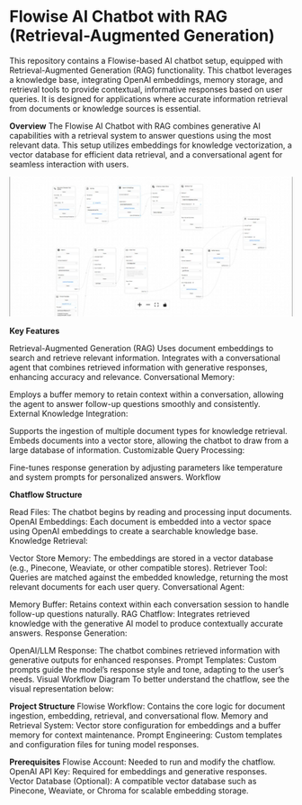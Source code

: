 # Flowise AI Chatbot with RAG (Retrieval-Augmented Generation)
This repository contains a Flowise-based AI chatbot setup, equipped with Retrieval-Augmented Generation (RAG) functionality. This chatbot leverages a knowledge base, integrating OpenAI embeddings, memory storage, and retrieval tools to provide contextual, informative responses based on user queries. It is designed for applications where accurate information retrieval from documents or knowledge sources is essential.

**Overview**
The Flowise AI Chatbot with RAG combines generative AI capabilities with a retrieval system to answer questions using the most relevant data. This setup utilizes embeddings for knowledge vectorization, a vector database for efficient data retrieval, and a conversational agent for seamless interaction with users.

![Chatflow Overview](img/flowiseassistant.jpeg)

**Key Features**

Retrieval-Augmented Generation (RAG)
Uses document embeddings to search and retrieve relevant information.
Integrates with a conversational agent that combines retrieved information with generative responses, enhancing accuracy and relevance.
Conversational Memory:

Employs a buffer memory to retain context within a conversation, allowing the agent to answer follow-up questions smoothly and consistently.
External Knowledge Integration:

Supports the ingestion of multiple document types for knowledge retrieval.
Embeds documents into a vector store, allowing the chatbot to draw from a large database of information.
Customizable Query Processing:

Fine-tunes response generation by adjusting parameters like temperature and system prompts for personalized answers.
Workflow


**Chatflow Structure**

Read Files: The chatbot begins by reading and processing input documents.
OpenAI Embeddings: Each document is embedded into a vector space using OpenAI embeddings to create a searchable knowledge base.
Knowledge Retrieval:

Vector Store Memory: The embeddings are stored in a vector database (e.g., Pinecone, Weaviate, or other compatible stores).
Retriever Tool: Queries are matched against the embedded knowledge, returning the most relevant documents for each user query.
Conversational Agent:

Memory Buffer: Retains context within each conversation session to handle follow-up questions naturally.
RAG Chatflow: Integrates retrieved knowledge with the generative AI model to produce contextually accurate answers.
Response Generation:

OpenAI/LLM Response: The chatbot combines retrieved information with generative outputs for enhanced responses.
Prompt Templates: Custom prompts guide the model’s response style and tone, adapting to the user’s needs.
Visual Workflow Diagram
To better understand the chatflow, see the visual representation below:


**Project Structure**
Flowise Workflow: Contains the core logic for document ingestion, embedding, retrieval, and conversational flow.
Memory and Retrieval System: Vector store configuration for embeddings and a buffer memory for context maintenance.
Prompt Engineering: Custom templates and configuration files for tuning model responses.

**Prerequisites**
Flowise Account: Needed to run and modify the chatflow.
OpenAI API Key: Required for embeddings and generative responses.
Vector Database (Optional): A compatible vector database such as Pinecone, Weaviate, or Chroma for scalable embedding storage.
